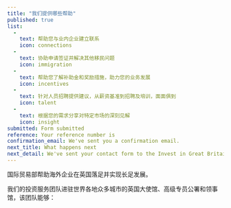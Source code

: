 ```yaml
---
title: "我们提供哪些帮助"
published: true
list: 
  - 
    text: 帮助您与业内企业建立联系
    icon: connections
  - 
    text: 协助申请签证并解决其他移民问题
    icon: immigration 
  - 
    text: 帮助您了解补助金和奖励措施，助力您的业务发展
    icon: incentives
  - 
    text: 针对人员招聘提供建议，从薪资基准到招聘及培训，面面俱到
    icon: talent
  - 
    text: 根据您的需求分享对特定市场的深刻见解
    icon: insight
submitted: Form submitted
reference: Your reference number is
confirmation_email: We've sent you a confirmation email.
next_title: What happens next
next_detail: We've sent your contact form to the Invest in Great Britain agents. They will be in touch soon.
---
```


国际贸易部帮助海外企业在英国落足并实现长足发展。

我们的投资服务团队进驻世界各地众多城市的英国大使馆、高级专员公署和领事馆，该团队能够：